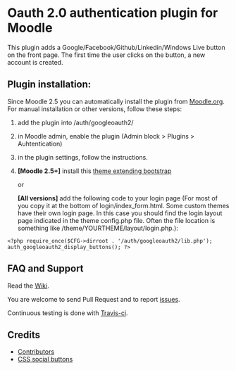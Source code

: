 Oauth 2.0 authentication plugin for Moodle
==========================================

This plugin adds a Google/Facebook/Github/Linkedin/Windows Live button on the front page.
The first time the user clicks on the button, a new account is created.

Plugin installation:
--------------------
Since Moodle 2.5 you can automatically install the plugin from [Moodle.org](https://moodle.org/plugins/view.php?plugin=auth_googleoauth2). For manual installation or other versions, follow these steps:

1. add the plugin into /auth/googleoauth2/

2. in Moodle admin, enable the plugin (Admin block > Plugins > Auhtentication)

3. in the plugin settings, follow the instructions.

4. **[Moodle 2.5+]** install this [theme extending bootstrap](https://moodle.org/plugins/view.php?plugin=theme_oauth2easy)

    or
    
   **[All versions]** add the following code to your login page (For most of you copy it at the bottom of login/index_form.html. Some custom themes have their own login page. In this case you should find the login layout page indicated in the theme config.php file. Often the file location is something like /theme/YOURTHEME/layout/login.php.):

`<?php
require_once($CFG->dirroot . '/auth/googleoauth2/lib.php');
auth_googleoauth2_display_buttons();
?>`


FAQ and Support
---------------

Read the [Wiki](https://github.com/mouneyrac/auth_googleoauth2/wiki).

You are welcome to send Pull Request and to report [issues](https://github.com/mouneyrac/auth_googleoauth2/issues).

Continuous testing is done with [Travis-ci](https://travis-ci.org/mouneyrac/moodle-auth_googleoauth2).

Credits
-------
* [Contributors](https://github.com/mouneyrac/auth_googleoauth2/graphs/contributors)
* [CSS social buttons](http://zocial.smcllns.com/)
